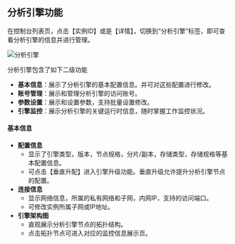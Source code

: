 ## 分析引擎功能

在控制台列表页，点击【实例ID】或是【详情】，切换到“分析引擎”标签，即可查看分析引擎的信息并进行管理。

![分析引擎](https://qcloudimg.tencent-cloud.cn/raw/66827b07e357e6883a6b48ecaaced6a8.png)

分析引擎包含了如下二级功能

- **基本信息**：展示了分析引擎的基本配置信息。并可对这些配置进行修改。
- **账号管理**：展示和管理分析引擎的访问账号。
- **参数设置**：展示和设置参数，支持批量设置修改。
- **引擎监控**：展示分析引擎的关键运行时信息，随时掌握工作监控状况。

#### 基本信息

- **配置信息**
  - 显示了引擎类型，版本，节点规格，分片/副本，存储类型，存储规格等基本配置信息。
  - 可点击【垂直升配】进入引擎升级功能。垂直升级允许提升分析引擎节点的配置。
- **连接信息**
  - 显示网络信息，所属的私有网络和子网，内网IP，支持的访问端口。
  - 可修改实例所属子网或IP地址。
- **引擎架构图**
  - 直观展示分析引擎节点的拓扑结构。
  - 点击拓扑节点可进入对应的监控信息展示页。

